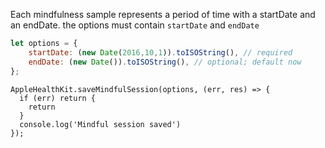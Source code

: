 Each mindfulness sample represents a period of time with a startDate and an endDate.
the options must contain `startDate` and `endDate`

```javascript
let options = {
    startDate: (new Date(2016,10,1)).toISOString(), // required
    endDate: (new Date()).toISOString(), // optional; default now
};

```

```
AppleHealthKit.saveMindfulSession(options, (err, res) => {
  if (err) return {
    return
  }
  console.log('Mindful session saved')
});
```
